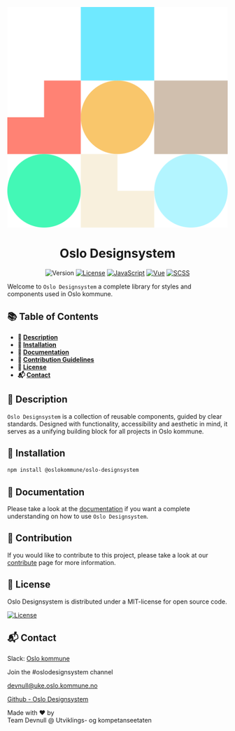 <div align="center">

![Oslo Designsystem Banner](./src/assets/images/oslo-header.svg)

</div>
<h1 align="center">Oslo Designsystem</h1>

<div align="center">

![Version](https://img.shields.io/badge/Version-1.0.4-blue?style=for-the-badge&logo=rocket&label=Version)
[![License](https://img.shields.io/badge/License-MIT-green?style=for-the-badge&logo=open-source-initiative&label=License)](https://opensource.org/licenses/MIT)
[![JavaScript](https://img.shields.io/badge/JS-F7DF1E?style=for-the-badge&logo=javascript&logoColor=ffffff&label=JavaScript)](https://developer.mozilla.org/en-US/docs/Web/JavaScript)
[![Vue](https://img.shields.io/badge/Vue-2.x-green?style=for-the-badge&logo=vue.js&label=Vue)](https://v2.vuejs.org/)
[![SCSS](https://img.shields.io/badge/SCSS-CC6699?style=for-the-badge&logo=sass&logoColor=ffffff&label=Sassy)](https://sass-lang.com/)

</div>

Welcome to `Oslo Designsystem` a complete library for styles and components used in Oslo kommune.

## 📚 Table of Contents

- **🎯 [Description](#-description)**
- **🚀 [Installation](#-installation)**
- **📑 [Documentation](#-documentation)**
- **🤝 [Contribution Guidelines](#-contribution)**
- **📜 [License](#-license)**
- **📬 [Contact](#-contact)**

## 🎯 Description

`Oslo Designsystem` is a collection of reusable components, guided by clear standards. Designed with functionality, accessibility and aesthetic in mind, it serves as a unifying building block for all projects in Oslo kommune.

## 🚀 Installation

```bash
npm install @oslokommune/oslo-designsystem
```

## 📑 Documentation

Please take a look at the [documentation](https://designsystem.oslo.kommune.no/#/getting_started-basics) if you want a complete understanding on how to use `Oslo Designsystem`.

## 🤝 Contribution

If you would like to contribute to this project, please take a look at our [contribute](https://designsystem.oslo.kommune.no/#/getting_started-contribute-basics) page for more information.

## 📜 License

Oslo Designsystem is distributed under a MIT-license for open source code.

[![License](https://img.shields.io/badge/License-MIT-green?style=for-the-badge&logo=open-source-initiative&label=Open%20Source)](https://opensource.org/licenses/MIT)

## 📬 Contact

Slack: [Oslo kommune](https://oslokommune.slack.com)

Join the #oslodesignsystem channel

devnull@uke.oslo.kommune.no

[Github - Oslo Designsystem](https://github.com/oslokommune/ukeweb_designsystem)

Made with ♥ by </br>
Team Devnull @ Utviklings- og kompetanseetaten
